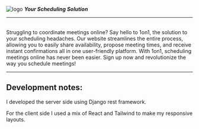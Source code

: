 	
![logo](https://github.com/tanverzahed/1on1/assets/113176044/c04fa28c-237d-4a2f-bcbf-75687e7a0e2e)  **_Your Scheduling Solution_**


---
<br/>
Struggling to coordinate meetings online? Say hello to 1on1, the solution to your scheduling headaches. Our website streamlines the entire process, allowing you to easily share availability, propose meeting times, and receive instant confirmations all in one user-friendly platform. With 1on1, scheduling meetings online has never been easier. Sign up now and revolutionize the way you schedule meetings! <br/>

---
## Development notes:

I developed the server side using Django rest framework. 

For the client side I used a mix of React and Tailwind to make my responsive layouts. 















